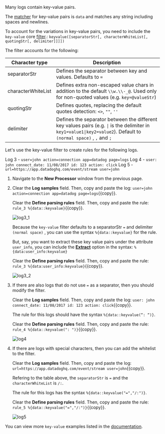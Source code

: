 Many logs contain key-value pairs.

The <a href="https://docs.datadoghq.com/logs/processing/parsing/?tab=matcher#matcher-and-filter" target="_blank">matcher</a> for key-value pairs is `data` and matches any string including spaces and newlines. 

To account for the variations in key-value pairs, you need to include the `key-value` core <a href="https://docs.datadoghq.com/logs/processing/parsing/?tab=filter#matcher-and-filter" target="_blank">filter</a>.: `keyvalue([separatorStr[, characterWhiteList[, quotingStr[, delimiter]]]])`

The filter accounts for the following:

| Character type | Description |
|--------------|----------|
| separatorStr | Defines the separator between key and values. Defaults to `=` |
| characterWhiteList | Defines extra non-escaped value chars in addition to the default `\\w.\\-_@`. Used only for non-quoted values (e.g. `key=@valueStr`) |
| quotingStr | Defines quotes, replacing the default quotes detection: `<>`, `""`, `''` |
| delimiter | Defines the separator between the different key values pairs (e.g. `\|` is the delimiter in `key1=value1\|key2=value2`). Default to `(normal space)` , `,` and `;` |

Let's use the key-value filter to create rules for the following logs.

Log 3 - `user=john action=connection app=datadog page=logs`
Log 4 - `user: john connect_date: 11/08/2017 id: 123 action: click`
Log 5 -  `url=https://app.datadoghq.com/event/stream user=john`

1. Navigate to the **New Processor** window from the previous page.

2. Clear the **Log samples** field. Then, copy and paste the log: `user=john action=connection app=datadog page=logs`{{copy}}.

    Clear the **Define parsing rules** field. Then, copy and paste the rule: `rule_3 %{data::keyvalue}`{{copy}}.

    ![log3_1](logsparsing/assets/log3_1.png)

    Because the `key-value` filter defaults to a separatorStr `=` and delimiter `(normal space)` , you can use the syntax `%{data::keyvalue}` for the rule.

    But, say, you want to extract these key value pairs under the attribute `user_info`, you can include the <a href="https://docs.datadoghq.com/logs/processing/parsing/?tab=matcher#parsing-a-specific-text-attribute" target="_blank">**Extract**</a> option in the syntax: `%{data:user_info:keyvalue}`

    Clear the **Define parsing rules** field. Then, copy and paste the rule: `rule_3 %{data:user_info:keyvalue}`{{copy}}.

    ![log3_2](logsparsing/assets/log3_2.png)

3. If there are also logs that do not use `=` as a separator, then you should modify the filter.

    Clear the **Log samples** field. Then, copy and paste the log: `user: john connect_date: 11/08/2017 id: 123 action: click`{{copy}}.

    The rule for this logs should have the syntax `%{data::keyvalue(“: “)}`.

    Clear the **Define parsing rules** field. Then, copy and paste the rule: `rule_4 %{data::keyvalue(": ")}`{{copy}}.
    
    ![log4](logsparsing/assets/log4.png)

4. If there are logs with special characters, then you can add the whitelist to the filter.

    Clear the **Log samples** field. Then, copy and paste the log: `url=https://app.datadoghq.com/event/stream user=john`{{copy}}.

    Refering to the table above, the `separatorStr` is `=` and the `characterWhiteList` is `/:`.

    The rule for this logs has the syntax `%{data::keyvalue("=","/:")}`.

    Clear the **Define parsing rules** field. Then, copy and paste the rule: `rule_5 %{data::keyvalue("=","/:")}`{{copy}}.

    ![log5](logsparsing/assets/log5.png)

You can view more `key-value` examples listed in the <a href="https://docs.datadoghq.com/logs/processing/parsing/?tab=filter#key-value-or-logfmt" target="_blank">documentation</a>. 